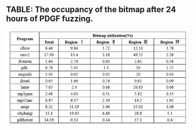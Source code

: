 ## TABLE: The occupancy of the bitmap after 24 hours of PDGF fuzzing.

![Bitmap](https://github.com/SEU-SSL/PDGF-Details/blob/main/Image/bitmap%20utilization.png)
